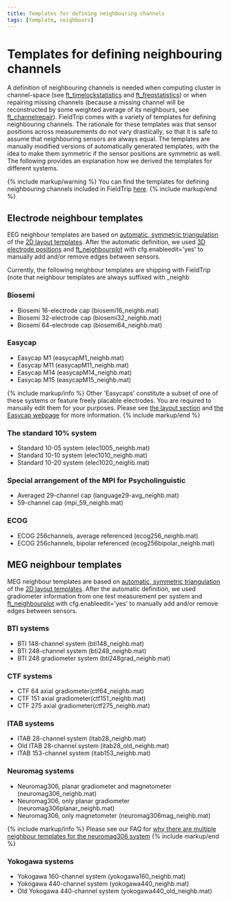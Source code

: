 ```yaml
---
title: Templates for defining neighbouring channels
tags: [template, neighbours]
---
```


# Templates for defining neighbouring channels

A definition of neighbouring channels is needed when computing cluster in channel-space (see [ft_timelockstatistics](/reference/ft_timelockstatistics) and [ft_freqstatistics](/reference/ft_freqstatistics)) or when repairing missing channels (because a missing channel will be reconstructed by some weighted average of its neighbours, see [ft_channelrepair](/reference/channelrepair)). FieldTrip comes with a variety of templates for defining neighbouring channels. The rationale for these templates was that sensor positions across measurements do not vary drastically, so that it is safe to assume that neighbouring sensors are always equal. The templates are manually modified versions of automatically generated templates, with the idea to make them symmetric if the sensor positions are symmetric as well. The following provides an explanation how we derived the templates for different systems.

{% include markup/warning %}
You can find the templates for defining neighbouring channels included in FieldTrip [here](https://github.com/fieldtrip/fieldtrip/tree/master/template/neighbours).
{% include markup/end %}

## Electrode neighbour templates

EEG neighbour templates are based on [automatic, symmetric triangulation](http://fieldtrip.fcdonders.nl/faq/how_does_ft_prepare_neighbours_work) of the [2D layout templates](http://fieldtrip.fcdonders.nl/template/layout). After the automatic definition, we used [3D electrode positions](http://fieldtrip.fcdonders.nl/template/electrode) and [ft_neighbourplot](/reference/ft_neighbourplot) with cfg.enableedit='yes' to manually add and/or remove edges between sensors.

Currently, the following neighbour templates are shipping with FieldTrip (note that neighbour templates are always suffixed with \_neighb

### Biosemi

- Biosemi 16-electrode cap (biosemi16_neighb.mat)
- Biosemi 32-electrode cap (biosemi32_neighb.mat)
- Biosemi 64-electrode cap (biosemi64_neighb.mat)

### Easycap

- Easycap M1 (easycapM1_neighb.mat)
- Easycap M11 (easycapM11_neighb.mat)
- Easycap M14 (easycapM14_neighb.mat)
- Easycap M15 (easycapM15_neighb.mat)

{% include markup/info %}
Other 'Easycaps' constitute a subset of one of these systems or feature freely placable electrodes. You are required to manually edit them for your purposes. Please see [the layout section](/template/layout) and [the Easycap webpage](http://www.easycap.de) for more information.
{% include markup/end %}

### The standard 10% system

- Standard 10-05 system (elec1005_neighb.mat)
- Standard 10-10 system (elec1010_neighb.mat)
- Standard 10-20 system (elec1020_neighb.mat)

### Special arrangement of the MPI for Psycholinguistic

- Averaged 29-channel cap (language29-avg_neighb.mat)
- 59-channel cap (mpi_59_neighb.mat)

### ECOG

- ECOG 256channels, average referenced (ecog256_neighb.mat)
- ECOG 256channels, bipolar referenced (ecog256bipolar_neighb.mat)

## MEG neighbour templates

MEG neighbour templates are based on [automatic, symmetric triangulation](http://fieldtrip.fcdonders.nl/faq/how_does_ft_prepare_neighbours_work) of the [2D layout templates](http://fieldtrip.fcdonders.nl/template/layout). After the automatic definition, we used gradiometer information from one test measurement per system and [ft_neighbourplot](/reference/ft_neighbourplot) with cfg.enableedit='yes' to manually add and/or remove edges between sensors.

### BTI systems

- BTI 148-channel system (bti148_neighb.mat)
- BTI 248-channel system (bti248_neighb.mat)
- BTI 248 gradiometer system (bti248grad_neighb.mat)

### CTF systems

- CTF 64 axial gradiometer(ctf64_neighb.mat)
- CTF 151 axial gradiometer(ctf151_neighb.mat)
- CTF 275 axial gradiometer(ctf275_neighb.mat)

### ITAB systems

- ITAB 28-channel system (itab28_neighb.mat)
- Old ITAB 28-channel system (itab28_old_neighb.mat)
- ITAB 153-channel system (itab153_neighb.mat)

### Neuromag systems

- Neuromag306, planar gradiometer and magnetometer (neuromag306_neighb.mat)
- Neuromag306, only planar gradiometer (neuromag306planar_neighb.mat)
- Neuromag306, only magnetometer (neuromag306mag_neighb.mat)

{% include markup/info %}
Please see our FAQ for [why there are multiple neighbour templates for the neuromag306 system](http://fieldtrip.fcdonders.nl/faq/why_are_there_multiple_neighbour_templates_for_the_neuromag306_system)
{% include markup/end %}

### Yokogawa systems

- Yokogawa 160-channel system (yokogawa160_neighb.mat)
- Yokogawa 440-channel system (yokogawa440_neighb.mat)
- Old Yokogawa 440-channel system (yokogawa440_old_neighb.mat)
